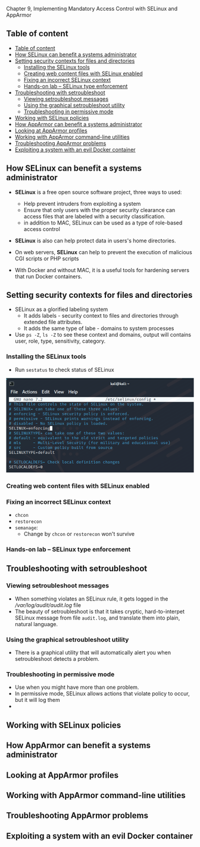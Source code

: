 Chapter 9, Implementing Mandatory Access Control with SELinux and AppArmor

## Table of content
- [Table of content](#table-of-content)
- [How SELinux can benefit a systems administrator](#how-selinux-can-benefit-a-systems-administrator)
- [Setting security contexts for files and directories](#setting-security-contexts-for-files-and-directories)
  - [Installing the SELinux tools](#installing-the-selinux-tools)
  - [Creating web content files with SELinux enabled](#creating-web-content-files-with-selinux-enabled)
  - [Fixing an incorrect SELinux context](#fixing-an-incorrect-selinux-context)
  - [Hands-on lab – SELinux type enforcement](#hands-on-lab--selinux-type-enforcement)
- [Troubleshooting with setroubleshoot](#troubleshooting-with-setroubleshoot)
  - [Viewing setroubleshoot messages](#viewing-setroubleshoot-messages)
  - [Using the graphical setroubleshoot utility](#using-the-graphical-setroubleshoot-utility)
  - [Troubleshooting in permissive mode](#troubleshooting-in-permissive-mode)
- [Working with SELinux policies](#working-with-selinux-policies)
- [How AppArmor can benefit a systems administrator](#how-apparmor-can-benefit-a-systems-administrator)
- [Looking at AppArmor profiles](#looking-at-apparmor-profiles)
- [Working with AppArmor command-line utilities](#working-with-apparmor-command-line-utilities)
- [Troubleshooting AppArmor problems](#troubleshooting-apparmor-problems)
- [Exploiting a system with an evil Docker container](#exploiting-a-system-with-an-evil-docker-container)


## How SELinux can benefit a systems administrator

- **SELinux** is a free open source software project, three ways to used:
  - Help prevent intruders from exploiting a system
  - Ensure that only users with the proper security clearance can access files that are labeled with a security classification.
  - in addition to MAC, SELinux can be used as a type of role-based access control

- **SELinux** is also can help protect data in users's home directories. 
- On web servers, **SELinux** can help to prevent the execution of malicious CGI scripts or PHP scripts
- With Docker and without MAC, it is a useful tools for hardening servers that run Docker containers.

## Setting security contexts for files and directories

- SELinux as a glorified labeling system
  - It adds labels - security context to files and directories through extended file attributes. 
  - It adds the same type of labe - domains to system processes
- Use `ps -Z`, `ls -Z` to see these context and domains, output will contains user, role, type, sensitivity, category.
  
### Installing the SELinux tools

- Run `sestatus` to check status of SELinux

![](IMG/2023-02-28-16-01-32.png)




### Creating web content files with SELinux enabled

### Fixing an incorrect SELinux context

- `chcon`
- `restorecon`
- `semanage`:
  - Change by `chcon` or `restorecon` won't survive


### Hands-on lab – SELinux type enforcement

## Troubleshooting with setroubleshoot

### Viewing setroubleshoot messages

- When something violates an SELinux rule, it gets logged in the */var/log/audit/audit.log* file
- The beauty of setroubleshoot is that it takes cryptic, hard-to-interpet SELinux message from file `audit.log`, and translate them into plain, natural language. 

### Using the graphical setroubleshoot utility

- There is a graphical utility that will automatically alert you when setroubleshoot detects a problem.

### Troubleshooting in permissive mode

- Use when you might have more than one problem.
- In permissive mode, SELinux allows actions that violate policy to occur, but it will log them
- 






## Working with SELinux policies

## How AppArmor can benefit a systems administrator

## Looking at AppArmor profiles

## Working with AppArmor command-line utilities

## Troubleshooting AppArmor problems

## Exploiting a system with an evil Docker container
